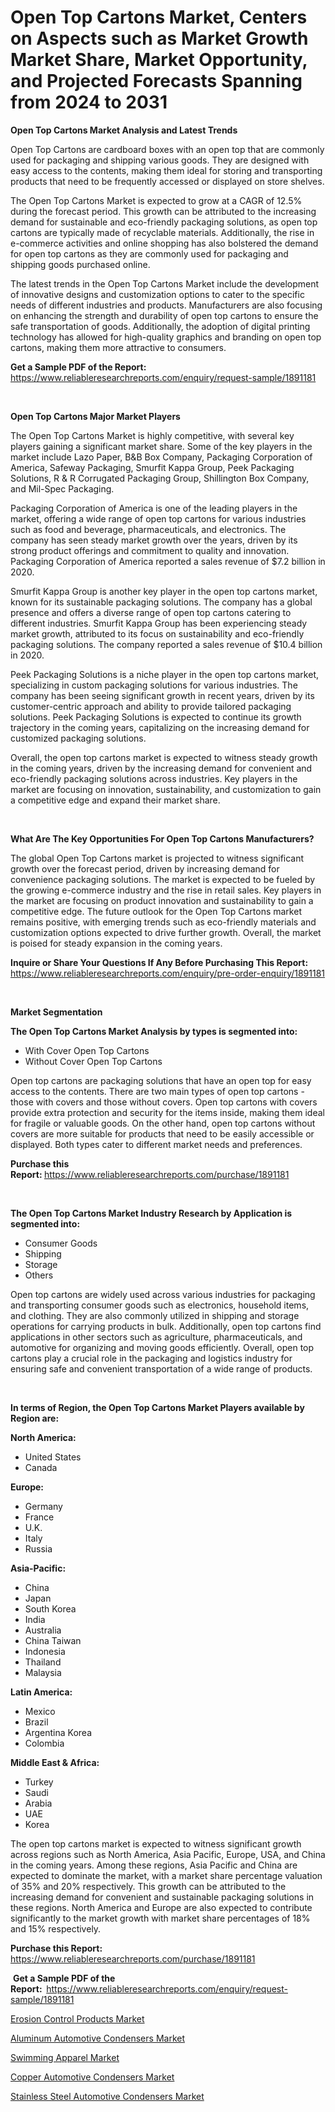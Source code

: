 <p><h1>Open Top Cartons Market, Centers on Aspects such as Market Growth Market Share, Market Opportunity, and Projected Forecasts Spanning from 2024 to 2031</h1></p><p><strong>Open Top Cartons Market Analysis and Latest Trends</strong></p>
<p><p>Open Top Cartons are cardboard boxes with an open top that are commonly used for packaging and shipping various goods. They are designed with easy access to the contents, making them ideal for storing and transporting products that need to be frequently accessed or displayed on store shelves.</p><p>The Open Top Cartons Market is expected to grow at a CAGR of 12.5% during the forecast period. This growth can be attributed to the increasing demand for sustainable and eco-friendly packaging solutions, as open top cartons are typically made of recyclable materials. Additionally, the rise in e-commerce activities and online shopping has also bolstered the demand for open top cartons as they are commonly used for packaging and shipping goods purchased online.</p><p>The latest trends in the Open Top Cartons Market include the development of innovative designs and customization options to cater to the specific needs of different industries and products. Manufacturers are also focusing on enhancing the strength and durability of open top cartons to ensure the safe transportation of goods. Additionally, the adoption of digital printing technology has allowed for high-quality graphics and branding on open top cartons, making them more attractive to consumers.</p></p>
<p><strong>Get a Sample PDF of the Report:&nbsp;</strong> <a href="https://www.reliableresearchreports.com/enquiry/request-sample/1891181">https://www.reliableresearchreports.com/enquiry/request-sample/1891181</a></p>
<p>&nbsp;</p>
<p><strong>Open Top Cartons Major Market Players</strong></p>
<p><p>The Open Top Cartons Market is highly competitive, with several key players gaining a significant market share. Some of the key players in the market include Lazo Paper, B&B Box Company, Packaging Corporation of America, Safeway Packaging, Smurfit Kappa Group, Peek Packaging Solutions, R & R Corrugated Packaging Group, Shillington Box Company, and Mil-Spec Packaging.</p><p>Packaging Corporation of America is one of the leading players in the market, offering a wide range of open top cartons for various industries such as food and beverage, pharmaceuticals, and electronics. The company has seen steady market growth over the years, driven by its strong product offerings and commitment to quality and innovation. Packaging Corporation of America reported a sales revenue of $7.2 billion in 2020.</p><p>Smurfit Kappa Group is another key player in the open top cartons market, known for its sustainable packaging solutions. The company has a global presence and offers a diverse range of open top cartons catering to different industries. Smurfit Kappa Group has been experiencing steady market growth, attributed to its focus on sustainability and eco-friendly packaging solutions. The company reported a sales revenue of $10.4 billion in 2020.</p><p>Peek Packaging Solutions is a niche player in the open top cartons market, specializing in custom packaging solutions for various industries. The company has been seeing significant growth in recent years, driven by its customer-centric approach and ability to provide tailored packaging solutions. Peek Packaging Solutions is expected to continue its growth trajectory in the coming years, capitalizing on the increasing demand for customized packaging solutions.</p><p>Overall, the open top cartons market is expected to witness steady growth in the coming years, driven by the increasing demand for convenient and eco-friendly packaging solutions across industries. Key players in the market are focusing on innovation, sustainability, and customization to gain a competitive edge and expand their market share.</p></p>
<p>&nbsp;</p>
<p><strong>What Are The Key Opportunities For Open Top Cartons Manufacturers?</strong></p>
<p><p>The global Open Top Cartons market is projected to witness significant growth over the forecast period, driven by increasing demand for convenience packaging solutions. The market is expected to be fueled by the growing e-commerce industry and the rise in retail sales. Key players in the market are focusing on product innovation and sustainability to gain a competitive edge. The future outlook for the Open Top Cartons market remains positive, with emerging trends such as eco-friendly materials and customization options expected to drive further growth. Overall, the market is poised for steady expansion in the coming years.</p></p>
<p><strong>Inquire or Share Your Questions If Any Before Purchasing This Report:</strong> <a href="https://www.reliableresearchreports.com/enquiry/pre-order-enquiry/1891181">https://www.reliableresearchreports.com/enquiry/pre-order-enquiry/1891181</a></p>
<p>&nbsp;</p>
<p><strong>Market Segmentation</strong></p>
<p><strong>The Open Top Cartons Market Analysis by types is segmented into:</strong></p>
<p><ul><li>With Cover Open Top Cartons</li><li>Without Cover Open Top Cartons</li></ul></p>
<p><p>Open top cartons are packaging solutions that have an open top for easy access to the contents. There are two main types of open top cartons - those with covers and those without covers. Open top cartons with covers provide extra protection and security for the items inside, making them ideal for fragile or valuable goods. On the other hand, open top cartons without covers are more suitable for products that need to be easily accessible or displayed. Both types cater to different market needs and preferences.</p></p>
<p><strong>Purchase this Report:&nbsp;</strong><a href="https://www.reliableresearchreports.com/purchase/1891181">https://www.reliableresearchreports.com/purchase/1891181</a></p>
<p>&nbsp;</p>
<p><strong>The Open Top Cartons Market Industry Research by Application is segmented into:</strong></p>
<p><ul><li>Consumer Goods</li><li>Shipping</li><li>Storage</li><li>Others</li></ul></p>
<p><p>Open top cartons are widely used across various industries for packaging and transporting consumer goods such as electronics, household items, and clothing. They are also commonly utilized in shipping and storage operations for carrying products in bulk. Additionally, open top cartons find applications in other sectors such as agriculture, pharmaceuticals, and automotive for organizing and moving goods efficiently. Overall, open top cartons play a crucial role in the packaging and logistics industry for ensuring safe and convenient transportation of a wide range of products.</p></p>
<p>&nbsp;</p>
<p><strong>In terms of Region, the Open Top Cartons Market Players available by Region are:</strong></p>
<p>
    <p> <strong> North America: </strong>
        <ul>
            <li>United States</li>
            <li>Canada</li>
        </ul>
        </p> 
    <p> <strong> Europe: </strong>
        <ul>
            <li>Germany</li>
            <li>France</li>
            <li>U.K.</li>
            <li>Italy</li>
            <li>Russia</li>
        </ul>
        </p> 
    <p> <strong> Asia-Pacific: </strong>
        <ul>
            <li>China</li>
            <li>Japan</li>
            <li>South Korea</li>
            <li>India</li>
            <li>Australia</li>
            <li>China Taiwan</li>
            <li>Indonesia</li>
            <li>Thailand</li>
            <li>Malaysia</li>
        </ul>
        </p> 
    <p> <strong> Latin America: </strong>
        <ul>
            <li>Mexico</li>
            <li>Brazil</li>
            <li>Argentina Korea</li>
            <li>Colombia</li>
        </ul>
        </p> 
    <p> <strong> Middle East & Africa: </strong>
        <ul>
            <li>Turkey</li>
            <li>Saudi</li>
            <li>Arabia</li>
            <li>UAE</li>
            <li>Korea</li>
        </ul>
    </p>
    </p>
<p><p>The open top cartons market is expected to witness significant growth across regions such as North America, Asia Pacific, Europe, USA, and China in the coming years. Among these regions, Asia Pacific and China are expected to dominate the market, with a market share percentage valuation of 35% and 20% respectively. This growth can be attributed to the increasing demand for convenient and sustainable packaging solutions in these regions. North America and Europe are also expected to contribute significantly to the market growth with market share percentages of 18% and 15% respectively.</p></p>
<p><strong>Purchase this Report: </strong><a href="https://www.reliableresearchreports.com/purchase/1891181">https://www.reliableresearchreports.com/purchase/1891181</a></p>
<p>&nbsp;<strong>Get a Sample PDF of the Report:&nbsp;&nbsp;</strong><a href="https://www.reliableresearchreports.com/enquiry/request-sample/1891181">https://www.reliableresearchreports.com/enquiry/request-sample/1891181</a></p>
<p><strong></strong></p>
<p><p><a href="https://view.publitas.com/reportprime-1/erosion-control-products-market-research-report-provides-critical-insights-that-can-help-shape-business-development-and-investment-strategies/">Erosion Control Products Market</a></p><p><a href="https://angry-finch-aaf.notion.site/Aluminum-Automotive-Condensers-Market-Size-Reflecting-a-Forecast-Till-2031-Market-By-Type-By-Appli-c15c9a30c6194015ad9fadfdc18bb807">Aluminum Automotive Condensers Market</a></p><p><a href="https://view.publitas.com/reportprime-1/swimming-apparel-market-size-furnishes-valuable-information-encompassing-market-share-market-trends-and-projections-spanning-from-2024-to-2031/">Swimming Apparel Market</a></p><p><a href="https://automatic-knee-4c7.notion.site/Copper-Automotive-Condensers-Market-Size-Growth-Outlook-from-2024-to-2031-projecting-at-Market-s-T-1d1c2d84b3f04e4fb4d49090bea9103e">Copper Automotive Condensers Market</a></p><p><a href="https://pretty-mail-caf.notion.site/Stainless-Steel-Automotive-Condensers-Market-A-Comprehensive-Report-of-its-Market-Share-Growth-Tr-92c0ac26f92d4c3680990f3e936d8132">Stainless Steel Automotive Condensers Market</a></p></p>